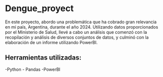 # Dengue_proyect
En este proyecto, abordo una problemática que ha cobrado gran relevancia en mi país, Argentina, durante el año 2024. Utilizando datos proporcionados por el Ministerio de Salud, llevé a cabo un análisis que comenzó con la recopilación y análisis de diversos conjuntos de datos, y culminó con la elaboración de un informe utilizando PowerBI.

## Herramientas utilizadas:
  -Python
    - Pandas
  -PowerBI
